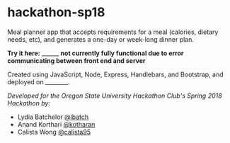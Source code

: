 # hackathon-sp18

Meal planner app that accepts requirements for a meal (calories, dietary needs, etc), and generates a one-day or week-long dinner plan.

**Try it here:**  ______
**not currently fully functional due to error communicating between front end and server**

Created using JavaScript, Node, Express, Handlebars, and Bootstrap, and deployed on ________.

*Developed for the Oregon State University Hackathon Club's Spring 2018 Hackathon by:*
* Lydia Batchelor [@lbatch](https://github.com/lbatch)
* Anand Korthari [@kotharan](https://github.com/kotharan)
* Calista Wong [@calista95](https://github.com/calista95)
